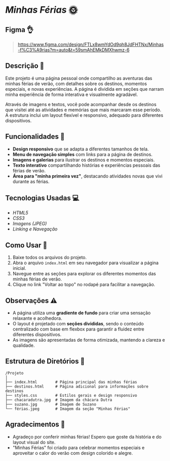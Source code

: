 # _Minhas Férias_ 🌞

## Figma 👌
> https://www.figma.com/design/FTLx8wmYdOd9qh8JdFHTNx/Minhas-f%C3%A9rias?m=auto&t=59smAhEMkDMXhwmz-6
## Descrição 📖
Este projeto é uma página pessoal onde compartilho as aventuras das minhas férias de verão, com detalhes sobre os destinos, momentos especiais, e novas experiências. A página é dividida em seções que narram minha experiência de forma interativa e visualmente agradável. 

Através de imagens e textos, você pode acompanhar desde os destinos que visitei até as atividades e memórias que mais marcaram esse período. A estrutura inclui um layout flexível e responsivo, adequado para diferentes dispositivos.

## Funcionalidades 🚀

- **Design responsivo** que se adapta a diferentes tamanhos de tela.
- **Menu de navegação simples** com links para a página de destinos.
- **Imagens e galerias** para ilustrar os destinos e momentos especiais.
- **Texto interativo** compartilhando histórias e experiências pessoais das férias de verão.
- **Área para "minha primeira vez"**, destacando atividades novas que vivi durante as férias.

## Tecnologias Usadas 💻

- _HTML5_
- _CSS3_
- _Imagens (JPEG)_
- _Linking e Navegação_

## Como Usar 🚀

1. Baixe todos os arquivos do projeto.
2. Abra o arquivo `index.html` em seu navegador para visualizar a página inicial.
3. Navegue entre as seções para explorar os diferentes momentos das minhas férias de verão.
4. Clique no link "Voltar ao topo" no rodapé para facilitar a navegação.

## Observações ⚠️

- A página utiliza uma **gradiente de fundo** para criar uma sensação relaxante e acolhedora.
- O layout é projetado com **seções divididas**, sendo o conteúdo centralizado com base em flexbox para garantir a fluidez entre diferentes dispositivos.
- As imagens são apresentadas de forma otimizada, mantendo a clareza e qualidade.
  
## Estrutura de Diretórios 📂

```
/Projeto
│
├── index.html        # Página principal das minhas férias
├── destinos.html     # Página adicional para informações sobre destinos
├── styles.css        # Estilos gerais e design responsivo
├── chacaradutra.jpg  # Imagem da chácara Dutra
├── suzano.jpg        # Imagem de Suzano
└── férias.jpeg       # Imagem da seção "Minhas Férias"
```

## Agradecimentos 🙏

- Agradeço por conferir minhas férias! Espero que goste da história e do layout visual do site.
- "Minhas Férias" foi criado para celebrar momentos especiais e aproveitar o calor do verão com design colorido e alegre.
